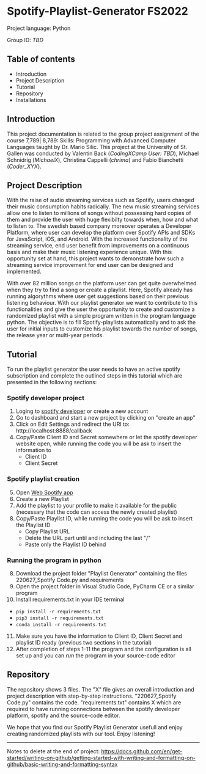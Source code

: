 # Spotify-Playlist-Generator FS2022

Project language: Python

Group ID: _TBD_

## Table of contents

- Introduction
- Project Description
- Tutorial
- Repository
- Installations


## Introduction 

This project documentation is related to the group project assignment of the course 7,789| 8,789: Skills: Programming with Advanced Computer Languages taught by Dr. Mario Silic. This project at the University of St. Gallen was conducted by Valentin Back (_CodingXCamp User: TBD_), Michael Schnidrig (_MichaelX_), Christina Cappelli (_chrima_) and Fabio Bianchetti (_Coder_XYX_).

## Project Description

With the raise of audio streaming services such as Spotify, users changed their music consumption habits radically. The new music streaming services allow one to listen to millions of songs without possessing hard copies of them and provide the user with huge flexibilty towards when, how and what to listen to. The swedish based company moreover operates a Developer Platform, where user can develop the platform over Spotify APIs and SDKs for JavaScript, iOS, and Android. With the increased functionality of the streaming service, end user benefit from improvements on a continuous basis and make their music listening experience unique. With this opportunity set at hand, this project wants to demonstrate how such a streaming service improvement for end user can be designed and implemented.

With over 82 million songs on the platform user can get quite overwhelmed when they try to find a song or create a playlist. Here, Spotify already has running algorythms where user get suggestions based on their previous listening behaviour. With our playlist generator we want to contribute to this functionalities and give the user the opportunity to create and customize a randomized playlist with a simple program written in the program language python. The objective is to fill Spotify-playlists automatically and to ask the user for initial inputs to customize his playlist towards the number of songs, the release year or multi-year periods. 

## Tutorial

To run the playlist generator the user needs to have an active spotify subscription and complete the outlined steps in this tutorial which are presented in the following sections:

### Spotify developer project

1. Loging to [spotify developer](https://developer.spotify.com/dashboard/login) or create a new account
2. Go to dashboard and start a new project by clicking on "create an app" 
3. Click on Edit Settings and redirect the URI to: http://localhost:8888/callback
4. Copy/Paste Client ID and Secret somewhere or let the spotify developer website open, while running the code you will be ask to insert the information to
      - Client ID
      - Client Secret
      
### Spotify playlist creation

5. Open [Web Spotify app](https://open.spotify.com/)
6. Create a new Playlist
6. Add the playlist to your profile to make it available for the public (necessary that the code can access the newly created playlist)
7. Copy/Paste Playlist ID, while running the code you will be ask to insert the Playlist ID
      - Copy Playlist URL
      - Delete the URL part until and including the last "/"
      - Paste only the Playlist ID behind

### Running the program in python

8. Download the project folder "Playlist Generator" containing the files 220627_Spotify Code.py and requirements 
9. Open the project folder in Visual Studio Code, PyCharm CE or a similar program
10. Install requirements.txt in your IDE terminal
   - `pip install -r requirements.txt`  
   - `pip3 install -r requirements.txt`  
   - `conda install -r requirements.txt` 
11. Make sure you have the information to Client ID, Client Secret and playlist ID ready (previous two sections in the tutorial)
12. After completion of steps 1-11 the program and the configuration is all set up and you can _run_ the program in your source-code editor

## Repository

The repository shows 3 files. The "X" file gives an overall introduction and project description with step-by-step instructions. "220627_Spotify Code.py" contains the code. "requirements.txt" contains X which are required to have running connections between the spotify developer platform, spotify and the source-code editor.

   
We hope that you find our Spotify Playlist Generator usefull and enjoy creating randomized playlists with our tool. Enjoy listening!


-------------------------

Notes to delete at the end of project:
https://docs.github.com/en/get-started/writing-on-github/getting-started-with-writing-and-formatting-on-github/basic-writing-and-formatting-syntax
